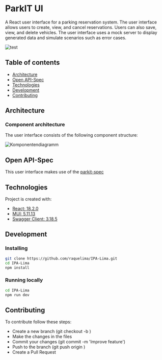 # ParkIT UI

A React user interface for a parking reservation system. The user interface allows users to create, view, and cancel reservations. Users can also save, view, and delete vehicles. The user interface uses a mock server to display generated data and simulate scenarios such as error cases.

![test](https://user-images.githubusercontent.com/55976294/228769109-772dd878-addd-4ac3-89f7-a3f1953098a0.gif)

## Table of contents

- [Architecture](#architecture)
- [Open API-Spec](#open-api-spec)
- [Technologies](#technologies)
- [Development](#development)
- [Contributing](#contributing)

## Architecture

### Component architecture

The user interface consists of the following component structure:

![Komponentendiagramm](https://user-images.githubusercontent.com/55976294/228766431-97fe6c58-9d31-44bc-9d29-93c042fc6199.png)

## Open API-Spec

This user interface makes use of the [parkit-spec](parkit-spec)

## Technologies

Project is created with:

- [React: 18.2.0](https://react.dev/)
- [MUI: 5.11.13](https://mui.com/)
- [Swagger Client: 3.18.5](https://github.com/berufsbildung-basel/parkit-spec)

## Development

### Installing

```bash
git clone https://github.com/raquelima/IPA-Lima.git
cd IPA-Lima
npm install
```

### Running locally

```bash
cd IPA-Lima
npm run dev
```

## Contributing

To contribute follow these steps:

- Create a new branch (git checkout -b <feature-branch>)
- Make the changes in the files
- Commit your changes (git commit -m 'Improve feature')
- Push to the branch (git push origin <feature-branch>)
- Create a Pull Request
